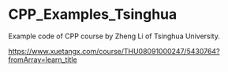 # CPP_Examples_Tsinghua
Example code of CPP course by Zheng Li of Tsinghua University.

https://www.xuetangx.com/course/THU08091000247/5430764?fromArray=learn_title

